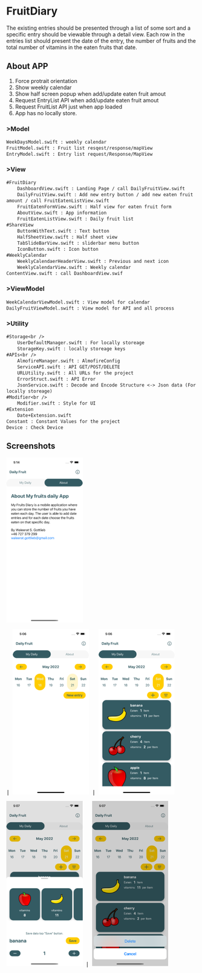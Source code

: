 # FruitDiary

The existing entries should be presented through a list of some sort and a specific entry should
be viewable through a detail view. Each row in the entries list should present the date of the
entry, the number of fruits and the total number of vitamins in the eaten fruits that date.


About APP
 ------------------------
 1. Force protrait orientation
 2. Show weekly calendar
 3. Show half screen popup when add/update eaten fruit amout
 4. Request EntryList API when add/update eaten fruit amout
 5. Request FruitList API just when app loaded
 6. App has no locally store.
 
 
### >Model
    WeekDaysModel.swift : weekly calendar
    FruitModel.swift : Fruit list resqest/response/mapView
    EntryModel.swift : Entry list request/Response/MapView
### >View
    #FruitDiary
        DashboardView.swift : Landing Page / call DailyFruitView.swift
        DailyFruitView.swift : Add new entry button / add new eaten fruit amount / call FruitEatenListView.swift
        FruitEatenFormView.swift : Half view for eaten fruit form
        AboutView.swift : App information
        FruitEatenListView.swift : Daily fruit list
    #ShareView
        ButtonWithText.swift : Text button
        HalfSheetView.swift : Half sheet view
        TabSlideBarView.swift : sliderbar menu button
        IconButton.swift : Icon button
    #WeeklyCalendar
        WeeklyCalendaerHeaderView.swift : Previous and next icon
        WeeklyCalendarView.swift : Weekly calendar
    ContentView.swift : call DashboardView.swif
### >ViewModel
    WeekCalendarViewModel.swift : View model for calendar
    DailyFruitViewModel.swift : View model for API and all process
### >Utility
    #Storage<br />
        UserDefaultManager.swift : For locally storeage
        StorageKey.swift : locally storeage keys
    #APIs<br />
        AlmofireManager.swift : AlmofireConfig
        ServiceAPI.swift : API GET/POST/DELETE
        URLUtility.swift : All URLs for the project
        ErrorStruct.swift : API Error 
        JsonService.swift : Decode and Encode Structure <-> Json data (For locally storeage)
    #Modifier<br />
        Modifier.swift : Style for UI
    #Extension
        Date+Extension.swift
    Constant : Constant Values for the project
    Device : Check Device

## Screenshots
<kbd>
  <img src="https://raw.githubusercontent.com/waleerat/GitHub-Photos-Shared/main/WeeklyCalendar/05.png" width="40%" height="40%"> 

|
<img src="https://raw.githubusercontent.com/waleerat/GitHub-Photos-Shared/main/WeeklyCalendar/02.png"  width="40%" height="40%"> |
<img src="https://raw.githubusercontent.com/waleerat/GitHub-Photos-Shared/main/WeeklyCalendar/01.png"  width="40%" height="40%"> 


<img src="https://raw.githubusercontent.com/waleerat/GitHub-Photos-Shared/main/WeeklyCalendar/03.png" width="40%" height="40%"> |
<img src="https://raw.githubusercontent.com/waleerat/GitHub-Photos-Shared/main/WeeklyCalendar/04.png"  width="40%" height="40%"> 
  </kbd>


 
